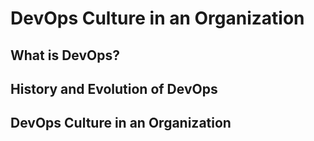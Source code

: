 # **DevOps Culture in an Organization**

## **What is DevOps?**

## **History and Evolution of DevOps**

## **DevOps Culture in an Organization**
